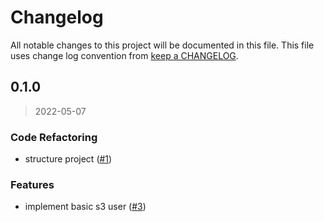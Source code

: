 # Changelog

All notable changes to this project will be documented in this file. This file uses change log convention from [keep a CHANGELOG](http://keepachangelog.com/en/0.3.0/).

<a name="0.1.0"></a>

## 0.1.0

> 2022-05-07

### Code Refactoring

- structure project ([#1](https://github.com/hadenlabs/terraform-aws-iam-s3-user/issues/1))

### Features

- implement basic s3 user ([#3](https://github.com/hadenlabs/terraform-aws-iam-s3-user/issues/3))
